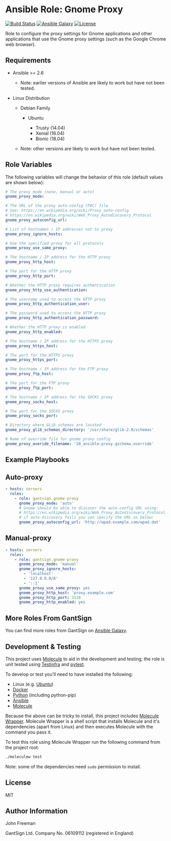 Ansible Role: Gnome Proxy
=========================

[![Build Status](https://travis-ci.org/gantsign/ansible-role-gnome-proxy.svg?branch=master)](https://travis-ci.org/gantsign/ansible-role-gnome-proxy)
[![Ansible Galaxy](https://img.shields.io/badge/ansible--galaxy-gantsign.gnome--proxy-blue.svg)](https://galaxy.ansible.com/gantsign/gnome-proxy)
[![License](https://img.shields.io/badge/license-MIT-blue.svg)](https://raw.githubusercontent.com/gantsign/ansible-role-gnome-proxy/master/LICENSE)

Role to configure the proxy settings for Gnome applications and other
applications that use the Gnome proxy settings (such as the Google Chrome web
browser).

Requirements
------------

* Ansible >= 2.6

    * Note: earlier versions of Ansible are likely to work but have not been
      tested.

* Linux Distribution

    * Debian Family

        * Ubuntu

            * Trusty (14.04)
            * Xenial (16.04)
            * Bionic (18.04)

    * Note: other versions are likely to work but have not been tested.

Role Variables
--------------

The following variables will change the behavior of this role (default values
are shown below):

```yaml
# The proxy mode (none, manual or auto)
gnome_proxy_mode:

# The URL of the proxy auto-config (PAC) file
# See: https://en.wikipedia.org/wiki/Proxy_auto-config
# https://en.wikipedia.org/wiki/Web_Proxy_Autodiscovery_Protocol
gnome_proxy_autoconfig_url:

# List of hostnames / IP addresses not to proxy
gnome_proxy_ignore_hosts:

# Use the specified proxy for all protocols
gnome_proxy_use_same_proxy:

# The hostname / IP address for the HTTP proxy
gnome_proxy_http_host:

# The port for the HTTP proxy
gnome_proxy_http_port:

# Whether the HTTP proxy requires authentication
gnome_proxy_http_use_authentication:

# The username used to access the HTTP proxy
gnome_proxy_http_authentication_user:

# The password used to access the HTTP proxy
gnome_proxy_http_authentication_password:

# Whether the HTTP proxy is enabled
gnome_proxy_http_enabled:

# The hostname / IP address for the HTTPS proxy
gnome_proxy_https_host:

# The port for the HTTPS proxy
gnome_proxy_https_port:

# The hostname / IP address for the FTP proxy
gnome_proxy_ftp_host:

# The port for the FTP proxy
gnome_proxy_ftp_port:

# The hostname / IP address for the SOCKS proxy
gnome_proxy_socks_host:

# The port for the SOCKS proxy
gnome_proxy_socks_port:

# Directory where GLib schemas are located
gnome_proxy_glib_schemas_directory: '/usr/share/glib-2.0/schemas'

# Name of override file for gnome_proxy config
gnome_proxy_overide_filename: '20_ansible-proxy.gschema.override'
```

Example Playbooks
-----------------

## Auto-proxy

```yaml
- hosts: servers
  roles:
    - role: gantsign.gnome-proxy
      gnome_proxy_mode: 'auto'
      # Gnome should be able to discover the auto-config URL using:
      # https://en.wikipedia.org/wiki/Web_Proxy_Autodiscovery_Protocol
      # if auto-discovery fails you can specify the URL as below:
      gnome_proxy_autoconfig_url: 'http://wpad.example.com/wpad.dat'
```

## Manual-proxy

```yaml
- hosts: servers
  roles:
    - role: gantsign.gnome-proxy
      gnome_proxy_mode: 'manual'
      gnome_proxy_ignore_hosts:
        - 'localhost'
        - '127.0.0.0/8'
        - '::1'
      gnome_proxy_use_same_proxy: yes
      gnome_proxy_http_host: 'proxy.example.com'
      gnome_proxy_http_port: 3128
      gnome_proxy_http_enabled: yes
```

More Roles From GantSign
------------------------

You can find more roles from GantSign on
[Ansible Galaxy](https://galaxy.ansible.com/gantsign).

Development & Testing
---------------------

This project uses [Molecule](http://molecule.readthedocs.io/) to aid in the
development and testing; the role is unit tested using
[Testinfra](http://testinfra.readthedocs.io/) and
[pytest](http://docs.pytest.org/).

To develop or test you'll need to have installed the following:

* Linux (e.g. [Ubuntu](http://www.ubuntu.com/))
* [Docker](https://www.docker.com/)
* [Python](https://www.python.org/) (including python-pip)
* [Ansible](https://www.ansible.com/)
* [Molecule](http://molecule.readthedocs.io/)

Because the above can be tricky to install, this project includes
[Molecule Wrapper](https://github.com/gantsign/molecule-wrapper). Molecule
Wrapper is a shell script that installs Molecule and it's dependencies (apart
from Linux) and then executes Molecule with the command you pass it.

To test this role using Molecule Wrapper run the following command from the
project root:

```bash
./moleculew test
```

Note: some of the dependencies need `sudo` permission to install.

License
-------

MIT

Author Information
------------------

John Freeman

GantSign Ltd.
Company No. 06109112 (registered in England)
